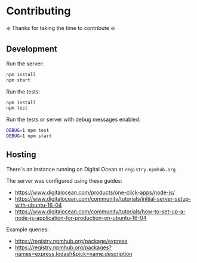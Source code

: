 # Contributing

:sparkle: Thanks for taking the time to contribute :sparkle:

## Development

Run the server:

```sh
npm install
npm start
```

Run the tests:

```sh
npm install
npm test
```

Run the tests or server with debug messages enabled:

```sh
DEBUG=1 npm test
DEBUG=1 npm start
```

## Hosting

There's an instance running on Digital Ocean at `registry.npmhub.org`

The server was configured using these guides:

- https://www.digitalocean.com/products/one-click-apps/node-js/
- https://www.digitalocean.com/community/tutorials/initial-server-setup-with-ubuntu-16-04
- https://www.digitalocean.com/community/tutorials/how-to-set-up-a-node-js-application-for-production-on-ubuntu-16-04


Example queries:

- https://registry.npmhub.org/package/express
- https://registry.npmhub.org/packages?names=express,lodash&pick=name,description
